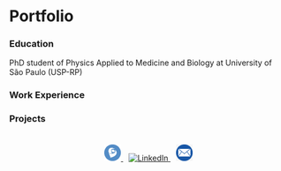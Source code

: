 # Portfolio

### Education
PhD student of Physics Applied to Medicine and Biology at University of São Paulo (USP-RP)

### Work Experience

### Projects


<footer style="text-align:center; padding:20px;">
    <a href="https://lattes.cnpq.br/1819201681506424" style="margin-right: 10px;">
        <img src="images/lattes_logo.png" alt="Currículo Lattes" width="30" height="30">
    </a>
    <a href="https://www.linkedin.com/in/suzielli-mendonca/" style="margin-right: 10px;">
        <img src="images/linkedin_logo.png" alt="LinkedIn" width="30" height="30">
    </a>
    <a href="mailto:seuemail@example.com">
        <img src="images/email_logo.png" alt="Email" width="30" height="30">
    </a>
</footer>
